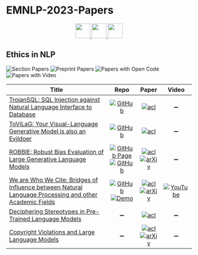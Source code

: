# EMNLP-2023-Papers

<div align="center">
    <a href="https://github.com/DmitryRyumin/EMNLP-2023-Papers/blob/main/sections/efficient-methods-for-nlp.md">
        <img src="https://cdn.jsdelivr.net/gh/DmitryRyumin/NewEraAI-Papers@main/images/left.svg" width="40" alt="" />
    </a>
    <a href="https://github.com/DmitryRyumin/EMNLP-2023-Papers/">
        <img src="https://cdn.jsdelivr.net/gh/DmitryRyumin/NewEraAI-Papers@main/images/home.svg" width="40" alt="" />
    </a>
    <a href="https://github.com/DmitryRyumin/EMNLP-2023-Papers/blob/main/sections/phonology-morphology-and-word-segmentation.md">
        <img src="https://cdn.jsdelivr.net/gh/DmitryRyumin/NewEraAI-Papers@main/images/right.svg" width="40" alt="" />
    </a>
</div>

## Ethics in NLP

![Section Papers](https://img.shields.io/badge/Section%20Papers-soon-42BA16) ![Preprint Papers](https://img.shields.io/badge/Preprint%20Papers-soon-b31b1b) ![Papers with Open Code](https://img.shields.io/badge/Papers%20with%20Open%20Code-soon-1D7FBF) ![Papers with Video](https://img.shields.io/badge/Papers%20with%20Video-0-FF0000)

<!-- 170 -->
| **Title** | **Repo** | **Paper** | **Video** |
|-----------|:--------:|:---------:|:---------:|
| [TrojanSQL: SQL Injection against Natural Language Interface to Database](https://aclanthology.org/2023.emnlp-main.264) | [![GitHub](https://img.shields.io/github/stars/jc-ryan/trojan-sql)](https://github.com/jc-ryan/trojan-sql) | [![acl](https://img.shields.io/badge/pdf-ACL%20Anthology-CBCBCC.svg)](https://aclanthology.org/2023.emnlp-main.264.pdf) | :heavy_minus_sign: |
| [ToViLaG: Your Visual-Language Generative Model is also an Evildoer](https://aclanthology.org/2023.emnlp-main.213) | [![GitHub](https://img.shields.io/github/stars/victorup/ToViLaG)](https://github.com/victorup/ToViLaG) | [![acl](https://img.shields.io/badge/pdf-ACL%20Anthology-CBCBCC.svg)](https://aclanthology.org/2023.emnlp-main.213.pdf) | :heavy_minus_sign: |
| [ROBBIE: Robust Bias Evaluation of Large Generative Language Models](https://aclanthology.org/2023.emnlp-main.230) | [![GitHub Page](https://img.shields.io/badge/GitHub-Page-159957.svg)](https://github.com/facebookresearch/ResponsibleNLP/tree/main/robbie) <br /> [![GitHub](https://img.shields.io/github/stars/facebookresearch/ResponsibleNLP)](https://github.com/facebookresearch/ResponsibleNLP) | [![acl](https://img.shields.io/badge/pdf-ACL%20Anthology-CBCBCC.svg)](https://aclanthology.org/2023.emnlp-main.230.pdf) <br /> [![arXiv](https://img.shields.io/badge/arXiv-2311.18140-b31b1b.svg)](http://arxiv.org/abs/2311.18140) | :heavy_minus_sign: |
| [We are Who We Cite: Bridges of Influence between Natural Language Processing and other Academic Fields](https://aclanthology.org/2023.emnlp-main.797) | [![GitHub](https://img.shields.io/github/stars/jpwahle/emnlp23-citation-field-influence)](https://github.com/jpwahle/emnlp23-citation-field-influence) <br /> [![Demo](https://img.shields.io/badge/🤗-demo-FFD21F.svg)](https://huggingface.co/spaces/jpwahle/field-time-diversity) | [![acl](https://img.shields.io/badge/pdf-ACL%20Anthology-CBCBCC.svg)](https://aclanthology.org/2023.emnlp-main.797.pdf) <br /> [![arXiv](https://img.shields.io/badge/arXiv-2310.14870-b31b1b.svg)](http://arxiv.org/abs/2310.14870) | [![YouTube](https://img.shields.io/badge/YouTube-%23FF0000.svg?style=for-the-badge&logo=YouTube&logoColor=white)](https://www.youtube.com/watch?v=NkarThse4dU) |
| [Deciphering Stereotypes in Pre-Trained Language Models](https://aclanthology.org/2023.emnlp-main.697) | :heavy_minus_sign: | [![acl](https://img.shields.io/badge/pdf-ACL%20Anthology-CBCBCC.svg)](https://aclanthology.org/2023.emnlp-main.697.pdf) | :heavy_minus_sign: |
| [Copyright Violations and Large Language Models](https://aclanthology.org/2023.emnlp-main.458) | :heavy_minus_sign: | [![acl](https://img.shields.io/badge/pdf-ACL%20Anthology-CBCBCC.svg)](https://aclanthology.org/2023.emnlp-main.458.pdf) <br /> [![arXiv](https://img.shields.io/badge/arXiv-2310.13771-b31b1b.svg)](http://arxiv.org/abs/2310.13771) | :heavy_minus_sign: |
